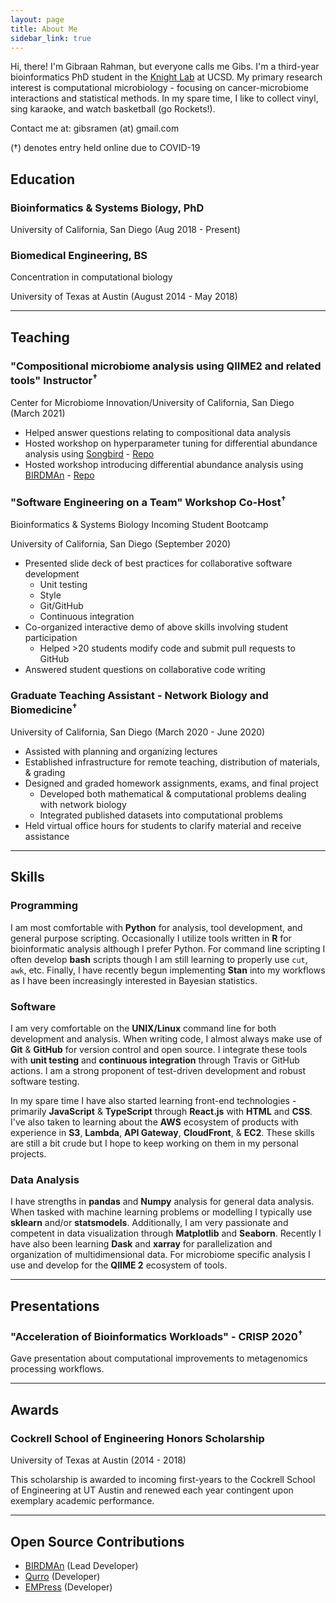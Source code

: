 ```yaml
---
layout: page
title: About Me
sidebar_link: true
---
```


Hi, there! I'm Gibraan Rahman, but everyone calls me Gibs.
I'm a third-year bioinformatics PhD student in the [Knight Lab](https://knightlab.ucsd.edu/) at UCSD.
My primary research interest is computational microbiology - focusing on cancer-microbiome interactions and statistical methods.
In my spare time, I like to collect vinyl, sing karaoke, and watch basketball (go Rockets!).

Contact me at: gibsramen (at) gmail.com

(†) denotes entry held online due to COVID-19

## Education

### Bioinformatics & Systems Biology, PhD

University of California, San Diego (Aug 2018 - Present)

### Biomedical Engineering, BS

Concentration in computational biology

University of Texas at Austin (August 2014 - May 2018)

---

## Teaching

### "Compositional microbiome analysis using QIIME2 and related tools" Instructor<sup>†</sup>

Center for Microbiome Innovation/University of California, San Diego (March 2021)

* Helped answer questions relating to compositional data analysis
* Hosted workshop on hyperparameter tuning for differential abundance analysis using [Songbird](https://github.com/biocore/songbird) - [Repo](https://github.com/gibsramen/parameterizing-songbird-demo)
* Hosted workshop introducing differential abundance analysis using [BIRDMAn](https://github.com/gibsramen/BIRDMAn) - [Repo](https://github.com/gibsramen/BIRDMAn-demo)

### "Software Engineering on a Team" Workshop Co-Host<sup>†</sup>

Bioinformatics & Systems Biology Incoming Student Bootcamp

University of California, San Diego (September 2020)

* Presented slide deck of best practices for collaborative software development
    * Unit testing
    * Style
    * Git/GitHub
    * Continuous integration
* Co-organized interactive demo of above skills involving student participation
    * Helped >20 students modify code and submit pull requests to GitHub
* Answered student questions on collaborative code writing

### Graduate Teaching Assistant - Network Biology and Biomedicine<sup>†</sup>

University of California, San Diego (March 2020 - June 2020)

* Assisted with planning and organizing lectures
* Established infrastructure for remote teaching, distribution of materials, & grading
* Designed and graded homework assignments, exams, and final project
    * Developed both mathematical & computational problems dealing with network biology
    * Integrated published datasets into computational problems
* Held virtual office hours for students to clarify material and receive assistance

---

## Skills

### Programming

I am most comfortable with **Python** for analysis, tool development, and general purpose scripting.
Occasionally I utilize tools written in **R** for bioinformatic analysis although I prefer Python.
For command line scripting I often develop **bash** scripts though I am still learning to properly use `cut`, `awk`, etc.
Finally, I have recently begun implementing **Stan** into my workflows as I have been increasingly interested in Bayesian statistics.

### Software

I am very comfortable on the **UNIX/Linux** command line for both development and analysis.
When writing code, I almost always make use of **Git** & **GitHub** for version control and open source.
I integrate these tools with **unit testing** and **continuous integration** through Travis or GitHub actions.
I am a strong proponent of test-driven development and robust software testing.

In my spare time I have also started learning front-end technologies - primarily **JavaScript** & **TypeScript** through **React.js** with **HTML** and **CSS**.
I've also taken to learning about the **AWS** ecosystem of products with experience in **S3**, **Lambda**, **API Gateway**, **CloudFront**, & **EC2**.
These skills are still a bit crude but I hope to keep working on them in my personal projects.

### Data Analysis

I have strengths in **pandas** and **Numpy** analysis for general data analysis.
When tasked with machine learning problems or modelling I typically use **sklearn** and/or **statsmodels**.
Additionally, I am very passionate and competent in data visualization through **Matplotlib** and **Seaborn**.
Recently I have also been learning **Dask** and **xarray** for parallelization and organization of multidimensional data.
For microbiome specific analysis I use and develop for the **QIIME 2** ecosystem of tools.

---

## Presentations

### "Acceleration of Bioinformatics Workloads" - CRISP 2020<sup>†</sup>

Gave presentation about computational improvements to metagenomics processing workflows.

---

## Awards

### Cockrell School of Engineering Honors Scholarship

University of Texas at Austin (2014 - 2018)

This scholarship is awarded to incoming first-years to the Cockrell School of Engineering at UT Austin and renewed each year contingent upon exemplary academic performance.

---

## Open Source Contributions

* [BIRDMAn](https://github.com/gibsramen/BIRDMAn) (Lead Developer)
* [Qurro](https://github.com/biocore/qurro) (Developer)
* [EMPress](https://github.com/biocore/empress) (Developer)
